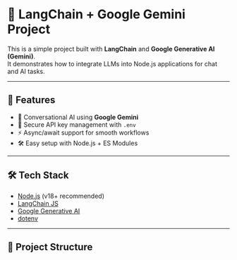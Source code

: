# 🧠 LangChain + Google Gemini Project

This is a simple project built with **LangChain** and **Google Generative AI (Gemini)**.  
It demonstrates how to integrate LLMs into Node.js applications for chat and AI tasks.

---

## 🚀 Features
- 🤖 Conversational AI using **Google Gemini**
- 🔑 Secure API key management with `.env`
- ⚡ Async/await support for smooth workflows
- 🛠 Easy setup with Node.js + ES Modules

---

## 🛠️ Tech Stack
- [Node.js](https://nodejs.org/) (v18+ recommended)
- [LangChain JS](https://js.langchain.com/)
- [Google Generative AI](https://ai.google.dev/)
- [dotenv](https://www.npmjs.com/package/dotenv)

---

## 📂 Project Structure
